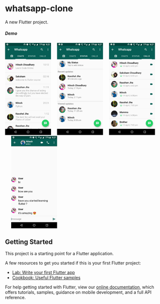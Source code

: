 # whatsapp-clone

A new Flutter project.


##### Demo
<img src="https://github.com/shivanigupta19/WhatsApp-clone/blob/master/screenshots/3.jpeg?raw=false" width="30%">&nbsp;&nbsp;&nbsp;&nbsp;&nbsp;<img src="https://github.com/shivanigupta19/WhatsApp-clone/blob/master/screenshots/1.jpeg?raw=false" width="30%">&nbsp;&nbsp;&nbsp;&nbsp;&nbsp;<img src="https://github.com/shivanigupta19/WhatsApp-clone/blob/master/screenshots/4.jpeg?raw=false" width="30%">&nbsp;&nbsp;&nbsp;&nbsp;&nbsp;<img src="https://github.com/shivanigupta19/WhatsApp-clone/blob/master/screenshots/2.jpeg?raw=false" width="30%">
## Getting Started

This project is a starting point for a Flutter application.

A few resources to get you started if this is your first Flutter project:

- [Lab: Write your first Flutter app](https://flutter.dev/docs/get-started/codelab)
- [Cookbook: Useful Flutter samples](https://flutter.dev/docs/cookbook)

For help getting started with Flutter, view our
[online documentation](https://flutter.dev/docs), which offers tutorials,
samples, guidance on mobile development, and a full API reference.
